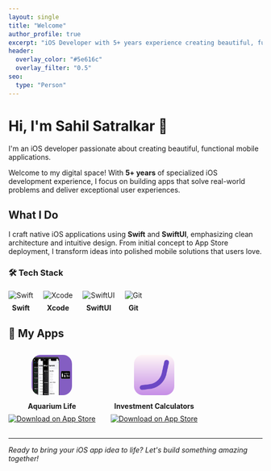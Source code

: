 ```yaml
---
layout: single
title: "Welcome"
author_profile: true
excerpt: "iOS Developer with 5+ years experience creating beautiful, functional mobile applications using Swift and SwiftUI. Check out my published apps and iOS development portfolio."
header:
  overlay_color: "#5e616c"
  overlay_filter: "0.5"
seo:
  type: "Person"
---
```


# Hi, I'm Sahil Satralkar 👋

I'm an iOS developer passionate about creating beautiful, functional mobile applications.

Welcome to my digital space! With **5+ years** of specialized iOS development experience, I focus on building apps that solve real-world problems and deliver exceptional user experiences.

## What I Do

I craft native iOS applications using **Swift** and **SwiftUI**, emphasizing clean architecture and intuitive design. From initial concept to App Store deployment, I transform ideas into polished mobile solutions that users love.

### 🛠️ Tech Stack

<div style="display: flex; gap: 20px; align-items: center; flex-wrap: wrap; margin: 20px 0;">
  <div style="text-align: center;">
    <img src="https://cdn.jsdelivr.net/gh/devicons/devicon/icons/swift/swift-original.svg" alt="Swift" width="50" height="50" style="margin-bottom: 8px;">
    <br><strong>Swift</strong>
  </div>
  <div style="text-align: center;">
    <img src="https://cdn.jsdelivr.net/gh/devicons/devicon/icons/xcode/xcode-original.svg" alt="Xcode" width="50" height="50" style="margin-bottom: 8px;">
    <br><strong>Xcode</strong>
  </div>
  <div style="text-align: center;">
    <img src="https://developer.apple.com/assets/elements/icons/swiftui/swiftui-96x96_2x.png" alt="SwiftUI" width="50" height="50" style="margin-bottom: 8px;">
    <br><strong>SwiftUI</strong>
  </div>
  <div style="text-align: center;">
    <img src="https://cdn.jsdelivr.net/gh/devicons/devicon/icons/git/git-original.svg" alt="Git" width="50" height="50" style="margin-bottom: 8px;">
    <br><strong>Git</strong>
  </div>
</div>

## 📱 My Apps

<div style="display: flex; gap: 30px; align-items: center; flex-wrap: wrap; margin: 30px 0;">
  <div style="text-align: center;">
    <img src="/assets/images/aquarium-life-header.png" alt="Aquarium Life" width="80" height="80" style="border-radius: 18px; margin-bottom: 10px;">
    <br><strong>Aquarium Life</strong>
    <br>
    <a href="https://apps.apple.com/us/app/aquarium-life/id1551311809" target="_blank">
      <img src="https://developer.apple.com/assets/elements/badges/download-on-the-app-store.svg" alt="Download on App Store" width="120" style="margin-top: 8px;">
    </a>
  </div>
  <div style="text-align: center;">
    <img src="/assets/images/investment-calculators-icon.png" alt="Investment Calculators" width="80" height="80" style="border-radius: 18px; margin-bottom: 10px;">
    <br><strong>Investment Calculators</strong>
    <br>
    <a href="https://apps.apple.com/app/investment-calculators/id6738184001" target="_blank">
      <img src="https://developer.apple.com/assets/elements/badges/download-on-the-app-store.svg" alt="Download on App Store" width="120" style="margin-top: 8px;">
    </a>
  </div>
</div>

---

*Ready to bring your iOS app idea to life? Let's build something amazing together!* 
